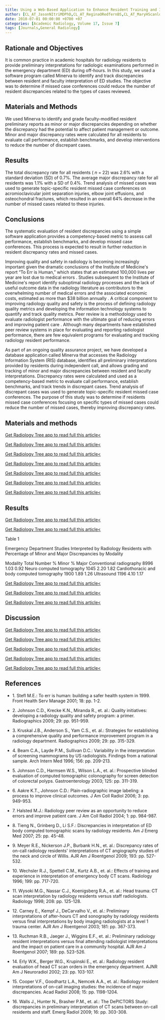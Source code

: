 ```yaml
---
title: Using a Web-Based Application to Enhance Resident Training and Improve Performance On-call
author: [CL_AT_JasonNItriMDPhD,CL_AT_ReginaORedfernBS,CL_AT_MaryHScanlonMDFACR]
date: 2010-07-01 00:00:00 +0700 +07
categories: [Academic Radiology, Volume 17, Issue 7]
tags: [Journals,General Radiology]
---
```

## Rationale and Objectives

It is common practice in academic hospitals for radiology residents to provide preliminary interpretations for radiologic examinations performed in the emergency department (ED) during off-hours. In this study, we used a software program called Minerva to identify and track discrepancies between resident and faculty interpretation of ED studies. The objective was to determine if missed case conferences could reduce the number of resident discrepancies related to the types of cases reviewed.

## Materials and Methods

We used Minerva to identify and grade faculty-modified resident preliminary reports as minor or major discrepancies depending on whether the discrepancy had the potential to affect patient management or outcome. Minor and major discrepancy rates were calculated for all residents to evaluate call performance, establish benchmarks, and develop interventions to reduce the number of discrepant cases.

## Results

The total discrepancy rate for all residents ( _n_ = 22) was 2.6% with a standard deviation (SD) of 0.7%. The average major discrepancy rate for all residents was 1.1% with a SD of 0.4%. Trend analysis of missed cases was used to generate topic-specific resident missed case conferences on acromioclavicular joint separation injuries, elbow joint effusions, and osteochondral fractures, which resulted in an overall 64% decrease in the number of missed cases related to these injuries.

## Conclusions

The systematic evaluation of resident discrepancies using a simple software application provides a competency-based metric to assess call performance, establish benchmarks, and develop missed case conferences. This process is expected to result in further reduction in resident discrepancy rates and missed cases.

Improving quality and safety in radiology is becoming increasingly important given the dramatic conclusions of the Institute of Medicine's report “To Err is Human,” which states that an estimated 100,000 lives per year are lost due to medical errors . Studies subsequent to the Institute of Medicine's report identify suboptimal radiology processes and the lack of useful outcome data in the radiology literature as contributors to the overwhelming number of medical errors and the associated economic costs, estimated as more than $38 billion annually . A critical component to improving radiology quality and safety is the process of defining radiology quality metrics and developing the information technology systems to quantify and track quality metrics. Peer review is a methodology used to evaluate radiologist performance with the ultimate goal of reducing errors and improving patient care . Although many departments have established peer review systems in place for evaluating and reporting radiologist performance, there are few equivalent programs for evaluating and tracking radiology resident performance.

As part of an ongoing quality assurance project, we have developed a database application called Minerva that accesses the Radiology Information System (RIS) database, identifies all preliminary interpretations provided by residents during independent call, and allows grading and tracking of minor and major discrepancies between resident and faculty interpretations. Discrepancy rates were calculated and used as a competency-based metric to evaluate call performance, establish benchmarks, and track trends in discrepant cases. Trend analysis of discrepant cases was used to generate topic-specific resident missed case conferences. The purpose of this study was to determine if residents missed case conferences focusing on specific types of missed cases could reduce the number of missed cases, thereby improving discrepancy rates.

## Materials and methods

[Get Radiology Tree app to read full this article<](https://clinicalpub.com/app)

[Get Radiology Tree app to read full this article<](https://clinicalpub.com/app)

[Get Radiology Tree app to read full this article<](https://clinicalpub.com/app)

[Get Radiology Tree app to read full this article<](https://clinicalpub.com/app)

[Get Radiology Tree app to read full this article<](https://clinicalpub.com/app)

[Get Radiology Tree app to read full this article<](https://clinicalpub.com/app)

[Get Radiology Tree app to read full this article<](https://clinicalpub.com/app)

## Results

[Get Radiology Tree app to read full this article<](https://clinicalpub.com/app)

[Get Radiology Tree app to read full this article<](https://clinicalpub.com/app)

Table 1


Emergency Department Studies Interpreted by Radiology Residents with Percentage of Minor and Major Discrepancies by Modality


Modality Total Number % Minor % Major Conventional radiography 8996 1.03 0.92 Neuro computed tomography 1045 2.20 1.82 Cardiothoracic and body computed tomography 1900 1.89 1.26 Ultrasound 1196 4.10 1.17

[Get Radiology Tree app to read full this article<](https://clinicalpub.com/app)

[Get Radiology Tree app to read full this article<](https://clinicalpub.com/app)

[Get Radiology Tree app to read full this article<](https://clinicalpub.com/app)

## Discussion

[Get Radiology Tree app to read full this article<](https://clinicalpub.com/app)

[Get Radiology Tree app to read full this article<](https://clinicalpub.com/app)

[Get Radiology Tree app to read full this article<](https://clinicalpub.com/app)

[Get Radiology Tree app to read full this article<](https://clinicalpub.com/app)

[Get Radiology Tree app to read full this article<](https://clinicalpub.com/app)

## References

- 1\. Stefl M.E.: To err is human: building a safer health system in 1999. Front Health Serv Manage 2001; 18: pp. 1-2.


- 2\. Johnson C.D., Krecke K.N., Miranda R., et. al.: Quality initiatives: developing a radiology quality and safety program: a primer. Radiographics 2009; 29: pp. 951-959.


- 3\. Kruskal J.B., Anderson S., Yam C.S., et. al.: Strategies for establishing a comprehensive quality and performance improvement program in a radiology department. Radiographics 2009; 29: pp. 315-329.


- 4\. Beam C.A., Layde P.M., Sullivan D.C.: Variability in the interpretation of screening mammograms by US radiologists. Findings from a national sample. Arch Intern Med 1996; 156: pp. 209-213.


- 5\. Johnson C.D., Harmsen W.S., Wilson L.A., et. al.: Prospective blinded evaluation of computed tomographic colonography for screen detection of colorectal polyps. Gastroenterology 2003; 125: pp. 311-319.


- 6\. Aakre K.T., Johnson C.D.: Plain-radiographic image labeling: a process to improve clinical outcomes. J Am Coll Radiol 2006; 3: pp. 949-953.


- 7\. Halsted M.J.: Radiology peer review as an opportunity to reduce errors and improve patient care. J Am Coll Radiol 2004; 1: pp. 984-987.


- 8\. Tieng N., Grinberg D., Li S.F.: Discrepancies in interpretation of ED body computed tomographic scans by radiology residents. Am J Emerg Med 2007; 25: pp. 45-48.


- 9\. Meyer R.E., Nickerson J.P., Burbank H.N., et. al.: Discrepancy rates of on-call radiology residents' interpretations of CT angiography studies of the neck and circle of Willis. AJR Am J Roentgenol 2009; 193: pp. 527-532.


- 10\. Wechsler R.J., Spettell C.M., Kurtz A.B., et. al.: Effects of training and experience in interpretation of emergency body CT scans. Radiology 1996; 199: pp. 717-720.


- 11\. Wysoki M.G., Nassar C.J., Koenigsberg R.A., et. al.: Head trauma: CT scan interpretation by radiology residents versus staff radiologists. Radiology 1998; 208: pp. 125-128.


- 12\. Carney E., Kempf J., DeCarvalho V., et. al.: Preliminary interpretations of after-hours CT and sonography by radiology residents versus final interpretations by body imaging radiologists at a level 1 trauma center. AJR Am J Roentgenol 2003; 181: pp. 367-373.


- 13\. Ruchman R.B., Jaeger J., Wiggins E.F., et. al.: Preliminary radiology resident interpretations versus final attending radiologist interpretations and the impact on patient care in a community hospital. AJR Am J Roentgenol 2007; 189: pp. 523-526.


- 14\. Erly W.K., Berger W.G., Krupinski E., et. al.: Radiology resident evaluation of head CT scan orders in the emergency department. AJNR Am J Neuroradiol 2002; 23: pp. 103-107.


- 15\. Cooper V.F., Goodhartz L.A., Nemcek A.A., et. al.: Radiology resident interpretations of on-call imaging studies: the incidence of major discrepancies. Acad Radiol 2008; 15: pp. 1198-1204.


- 16\. Walls J., Hunter N., Brasher P.M., et. al.: The DePICTORS Study: discrepancies in preliminary interpretation of CT scans between on-call residents and staff. Emerg Radiol 2009; 16: pp. 303-308.
